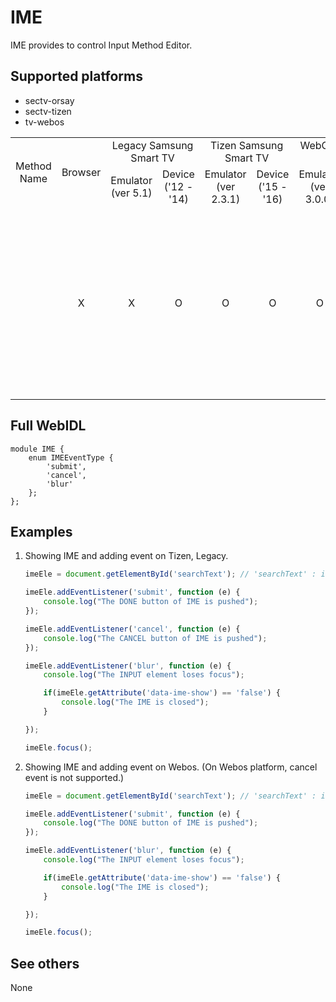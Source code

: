 # IME
IME provides to control Input Method Editor.

## Supported platforms
* sectv-orsay
* sectv-tizen
* tv-webos

<table>
  <tr align="center">
    <td rowspan="2" style="">Method Name</td>
    <td rowspan="2" style="">Browser</td>
    <td colspan="2" style="">Legacy Samsung Smart TV</td>
    <td colspan="2" style="">Tizen Samsung Smart TV</td>
    <td colspan="2" style="">WebOS LG Smart TV</td>
    <td rowspan="2" style="">MEMO</td>
  </tr>
  <tr align="center"><td>Emulator (ver 5.1)</td><td>Device ('12 - '14)</td><td>Emulator (ver 2.3.1)</td><td>Device ('15 - '16)</td><td>Emulator (ver 3.0.0)</td><td>Device ('14 - '16)</td></tr>
  <tr align="center"><td></td><td>X</td><td>X</td><td>O</td><td>O</td><td>O</td><td>O</td><td>O</td><td>Cancel event is not supported on webos platform.<br>It has restrictions not to occur blur event when closing IME using return key.
</td></tr>
 </table>

## Full WebIDL
```WebIDL
module IME {
    enum IMEEventType {
        'submit',
        'cancel',
        'blur'
    };
};
```

## Examples
1. Showing IME and adding event on Tizen, Legacy.

    ```js
    imeEle = document.getElementById('searchText'); // 'searchText' : id of input tag

    imeEle.addEventListener('submit', function (e) {
        console.log("The DONE button of IME is pushed");
    });

    imeEle.addEventListener('cancel', function (e) {
        console.log("The CANCEL button of IME is pushed");
    });

    imeEle.addEventListener('blur', function (e) {
        console.log("The INPUT element loses focus");

        if(imeEle.getAttribute('data-ime-show') == 'false') {
            console.log("The IME is closed");
        }

    });

    imeEle.focus();
    ```

2. Showing IME and adding event on Webos. (On Webos platform, cancel event is not supported.)

    ```js
    imeEle = document.getElementById('searchText'); // 'searchText' : id of input tag

    imeEle.addEventListener('submit', function (e) {
        console.log("The DONE button of IME is pushed");
    });

    imeEle.addEventListener('blur', function (e) {
        console.log("The INPUT element loses focus");

        if(imeEle.getAttribute('data-ime-show') == 'false') {
            console.log("The IME is closed");
        }

    });
    
    imeEle.focus();
    ```

## See others
None
